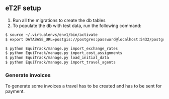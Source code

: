 
eT2F setup
----------

1) Run all the migrations to create the db tables
2) To populate the db with test data, run the following command: 

```bash
$ source ~/.virtualenvs/env1/bin/activate
$ export DATABASE_URL=postgis://postgres:password@localhost:5432/postgres

$ python EquiTrack/manage.py import_exchange_rates
$ python EquiTrack/manage.py import_cost_assignments
$ python EquiTrack/manage.py load_initial_data
$ python EquiTrack/manage.py import_travel_agents
```

### Generate invoices
To generate some invoices a travel has to be created and has to be sent for payment.
